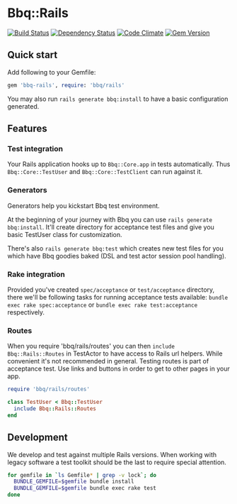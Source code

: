 # Bbq::Rails

[![Build Status](https://secure.travis-ci.org/drugpl/bbq-rails.png)](http://travis-ci.org/drugpl/bbq-rails) [![Dependency Status](https://gemnasium.com/drugpl/bbq-rails.png)](https://gemnasium.com/drugpl/bbq-rails) [![Code Climate](https://codeclimate.com/github/drugpl/bbq-rails.png)](https://codeclimate.com/github/drugpl/bbq-rails) [![Gem Version](https://badge.fury.io/rb/bbq-rails.png)](http://badge.fury.io/rb/bbq-rails)

## Quick start

Add following to your Gemfile:

```ruby
gem 'bbq-rails', require: 'bbq/rails'

```

You may also run `rails generate bbq:install` to have a basic configuration generated.

## Features

### Test integration

Your Rails application hooks up to `Bbq::Core.app` in tests automatically. Thus `Bbq::Core::TestUser` and `Bbq::Core::TestClient` can run against it.

### Generators

Generators help you kickstart Bbq test environment.

At the beginning of your journey with Bbq you can use `rails generate bbq:install`. It'll create directory for acceptance test files and give you basic TestUser class for customization.

There's also `rails generate bbq:test` which creates new test files for you which have Bbq goodies baked (DSL and test actor session pool handling).

### Rake integration

Provided you've created `spec/acceptance` or `test/acceptance` directory, there we'll be following tasks for running acceptance tests available: `bundle exec rake spec:acceptance` or `bundle exec rake test:acceptance` respectively.

### Routes

When you require 'bbq/rails/routes' you can then `include Bbq::Rails::Routes` in TestActor to have access to Rails url helpers. While convenient it's not recommended in general. Testing routes is part of acceptance test. Use links and buttons in order to get to other pages in your app.

```ruby
require 'bbq/rails/routes'

class TestUser < Bbq::TestUser
  include Bbq::Rails::Routes
end
```

## Development

We develop and test against multiple Rails versions. When working with legacy software a test toolkit should be the last to require special attention.

```sh
for gemfile in `ls Gemfile* | grep -v lock`; do
  BUNDLE_GEMFILE=$gemfile bundle install
  BUNDLE_GEMFILE=$gemfile bundle exec rake test
done
